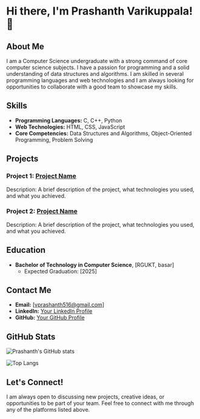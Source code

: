 # Hi there, I'm Prashanth Varikuppala! 👋

## About Me

I am a Computer Science undergraduate with a strong command of core computer science subjects. I have a passion for programming and a solid understanding of data structures and algorithms. I am skilled in several programming languages and web technologies and I am always looking for opportunities to collaborate with a good team to showcase my skills.

## Skills

- **Programming Languages:** C, C++, Python
- **Web Technologies:** HTML, CSS, JavaScript
- **Core Competencies:** Data Structures and Algorithms, Object-Oriented Programming, Problem Solving

## Projects

### Project 1: [Project Name](link-to-project)
Description: A brief description of the project, what technologies you used, and what you achieved.

### Project 2: [Project Name](link-to-project)
Description: A brief description of the project, what technologies you used, and what you achieved.

## Education

- **Bachelor of Technology in Computer Science**, [RGUKT, basar]
  - Expected Graduation: [2025]

## Contact Me

- **Email:** [vprashanth516@gmail.com]
- **LinkedIn:** [Your LinkedIn Profile](https://www.linkedin.com/in/prashanth-varikuppala-4a3550271?utm_source=share&utm_campaign=share_via&utm_content=profile&utm_medium=android_app)
- **GitHub:** [Your GitHub Profile](https://github.com/prashanth-vrk)

## GitHub Stats

![Prashanth's GitHub stats](https://github-readme-stats.vercel.app/api?username=your-github-username&show_icons=true&theme=radical)

![Top Langs](https://github-readme-stats.vercel.app/api/top-langs/?username=your-github-username&layout=compact&theme=radical)

<!--
**your-github-username/your-github-username** is a ✨ special ✨ repository because its `README.md` (this file) appears on your GitHub profile.
You can click the Preview link to take a look at your changes.
-->

## Let's Connect!

I am always open to discussing new projects, creative ideas, or opportunities to be part of your team. Feel free to connect with me through any of the platforms listed above.
